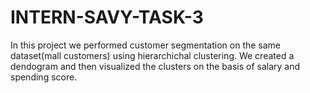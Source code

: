 # INTERN-SAVY-TASK-3
In this project we performed customer segmentation on the same dataset(mall customers) using hierarchichal clustering.
We created a dendogram and then visualized the clusters on the basis of salary and spending score.
